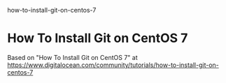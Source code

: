 how-to-install-git-on-centos-7
# How To Install Git on CentOS 7

Based on "How To Install Git on CentOS 7" at https://www.digitalocean.com/community/tutorials/how-to-install-git-on-centos-7
